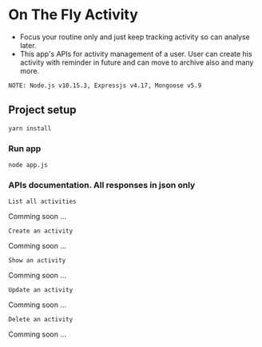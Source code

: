 # On The Fly Activity 
  - Focus your routine only and just keep tracking activity so can analyse later.
  - This app's APIs for activity management of a user. User can create his 
    activity with reminder in future and can move to archive also and many more.
  ```
  NOTE: Node.js v10.15.3, Expressjs v4.17, Mongoose v5.9
  ```

## Project setup
```
yarn install
```

### Run app
```
node app.js
```

### APIs documentation. All responses in json only
```
List all activities
```
Comming soon ...

```
Create an activity
```
Comming soon ...

```
Show an activity
```
Comming soon ...

```
Update an activity
```
Comming soon ...

```
Delete an activity
```
Comming soon ...
